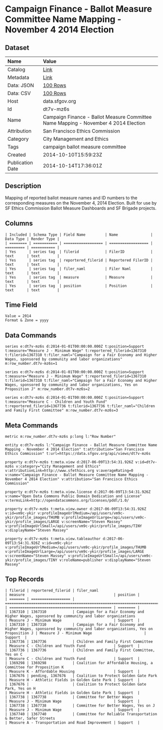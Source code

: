 # Campaign Finance - Ballot Measure Committee Name Mapping - November 4 2014 Election

## Dataset

| Name | Value |
| :--- | :---- |
| Catalog | [Link](https://catalog.data.gov/dataset/campaign-finance-ballot-measure-committee-name-mapping-november-4-2014-election-a9735) |
| Metadata | [Link](https://data.sfgov.org/api/views/dt7v-mz6s) |
| Data: JSON | [100 Rows](https://data.sfgov.org/api/views/dt7v-mz6s/rows.json?max_rows=100) |
| Data: CSV | [100 Rows](https://data.sfgov.org/api/views/dt7v-mz6s/rows.csv?max_rows=100) |
| Host | data.sfgov.org |
| Id | dt7v-mz6s |
| Name | Campaign Finance - Ballot Measure Committee Name Mapping - November 4 2014 Election |
| Attribution | San Francisco Ethics Commission |
| Category | City Management and Ethics |
| Tags | campaign ballot measure committee |
| Created | 2014-10-10T15:59:23Z |
| Publication Date | 2014-10-14T17:36:01Z |

## Description

Mapping of reported ballot measure names and ID numbers to the corresponding measures on the November 4, 2014 Election.  Built for use by SF Ethics Commission Ballot Measure Dashboards and SF Brigade projects.

## Columns

```ls
| Included | Schema Type | Field Name         | Name               | Data Type | Render Type |
| ======== | =========== | ================== | ================== | ========= | =========== |
| Yes      | series tag  | filerid            | FilerID            | text      | text        |
| Yes      | series tag  | reportered_filerid | Reportered FilerID | text      | text        |
| Yes      | series tag  | filer_naml         | Filer Naml         | text      | text        |
| Yes      | series tag  | measure            | Measure            | text      | text        |
| Yes      | series tag  | position           | Position           | text      | text        |
```

## Time Field

```ls
Value = 2014
Format & Zone = yyyy
```

## Data Commands

```ls
series e:dt7v-mz6s d:2014-01-01T00:00:00.000Z t:position=Support t:measure="Measure J - Minimum Wage" t:reportered_filerid=1367310 t:filerid=1367310 t:filer_naml="Campaign for a Fair Economy and Higher Wages, sponsored by community and labor organizations" m:row_number.dt7v-mz6s=1

series e:dt7v-mz6s d:2014-01-01T00:00:00.000Z t:position=Support t:measure="Measure J - Minimum Wage" t:reportered_filerid=1367310 t:filerid=1367310 t:filer_naml="Campaign for a Fair Economy and Higher Wages, sponsored by community and labor organizations, Yes on Proposition J" m:row_number.dt7v-mz6s=2

series e:dt7v-mz6s d:2014-01-01T00:00:00.000Z t:position=Support t:measure="Measure C - Children and Youth Fund" t:reportered_filerid=1367736 t:filerid=1367736 t:filer_naml="Children and Family First Committee" m:row_number.dt7v-mz6s=3
```

## Meta Commands

```ls
metric m:row_number.dt7v-mz6s p:long l:"Row Number"

entity e:dt7v-mz6s l:"Campaign Finance - Ballot Measure Committee Name Mapping - November 4 2014 Election" t:attribution="San Francisco Ethics Commission" t:url=https://data.sfgov.org/api/views/dt7v-mz6s

property e:dt7v-mz6s t:meta.view d:2017-06-09T13:54:31.926Z v:id=dt7v-mz6s v:category="City Management and Ethics" v:attributionLink=http://www.sfethics.org v:averageRating=0 v:name="Campaign Finance - Ballot Measure Committee Name Mapping - November 4 2014 Election" v:attribution="San Francisco Ethics Commission"

property e:dt7v-mz6s t:meta.view.license d:2017-06-09T13:54:31.926Z v:name="Open Data Commons Public Domain Dedication and License" v:termsLink=http://opendatacommons.org/licenses/pddl/1.0/

property e:dt7v-mz6s t:meta.view.owner d:2017-06-09T13:54:31.926Z v:id=vm9c-ykir v:profileImageUrlMedium=/api/users/vm9c-ykir/profile_images/THUMB v:profileImageUrlLarge=/api/users/vm9c-ykir/profile_images/LARGE v:screenName="Steven Massey" v:profileImageUrlSmall=/api/users/vm9c-ykir/profile_images/TINY v:displayName="Steven Massey"

property e:dt7v-mz6s t:meta.view.tableauthor d:2017-06-09T13:54:31.926Z v:id=vm9c-ykir v:profileImageUrlMedium=/api/users/vm9c-ykir/profile_images/THUMB v:profileImageUrlLarge=/api/users/vm9c-ykir/profile_images/LARGE v:screenName="Steven Massey" v:profileImageUrlSmall=/api/users/vm9c-ykir/profile_images/TINY v:roleName=publisher v:displayName="Steven Massey"
```

## Top Records

```ls
| filerid | reportered_filerid | filer_naml                                                                                                         | measure                                         | position | 
| ======= | ================== | ================================================================================================================== | =============================================== | ======== | 
| 1367310 | 1367310            | Campaign for a Fair Economy and Higher Wages, sponsored by community and labor organizations                       | Measure J - Minimum Wage                        | Support  | 
| 1367310 | 1367310            | Campaign for a Fair Economy and Higher Wages, sponsored by community and labor organizations, Yes on Proposition J | Measure J - Minimum Wage                        | Support  | 
| 1367736 | 1367736            | Children and Family First Committee                                                                                | Measure C - Children and Youth Fund             | Support  | 
| 1367736 | 1367736            | Children and Family First Committee, Yes on C                                                                      | Measure C - Children and Youth Fund             | Support  | 
| 1369298 | 1369298            | Coalition for Affordable Housing, a Committee for Proposition K                                                    | Measure K - Affordable Housing                  | Support  | 
| 1367676 | pending, 1367676   | Coalition to Protect Golden Gate Park                                                                              | Measure H - Athletic Fields in Golden Gate Park | Support  | 
| 1367676 |                    | Coalition to Protect Golden Gate Park, Yes on H                                                                    | Measure H - Athletic Fields in Golden Gate Park | Support  | 
| 1367738 | 1367738            | Committee for Better Wages                                                                                         | Measure J - Minimum Wage                        | Support  | 
| 1367738 | 1367738            | Committee for Better Wages, Yes on J                                                                               | Measure J - Minimum Wage                        | Support  | 
| 1367740 | 1367740            | Committee for Reliable Transportation & Better, Safer Streets                                                      | Measure A - Transportation and Road Improvement | Support  | 
```